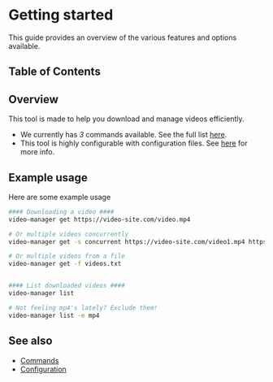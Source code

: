 <!-- markdownlint-disable MD033 -->

# Getting started

This guide provides an overview of the various features and options available.

## Table of Contents

## Overview

This tool is made to help you download and manage videos efficiently.

* We currently has _3_ commands available. See the full list [here](./commands/index.md).
* This tool is highly configurable with configuration files. See [here](./configuration.md) for more info.

## Example usage

Here are some example usage

```sh
#### Downloading a video ####
video-manager get https://video-site.com/video.mp4

# Or multiple videos concurrently
video-manager get -s concurrent https://video-site.com/video1.mp4 https://video-site.com/video2.mp4

# Or multiple videos from a file
video-manager get -f videos.txt


#### List downloaded videos ####
video-manager list

# Not feeling mp4's lately? Exclude them!
video-manager list -e mp4
```

## See also

* [Commands](./commands/index.md)
* [Configuration](./configuration.md)
